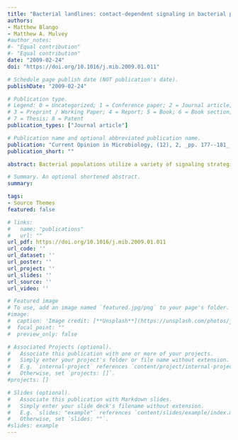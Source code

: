 ```yaml
---
title: "Bacterial landlines: contact-dependent signaling in bacterial populations"
authors:
- Matthew Blango
- Matthew A. Mulvey
#author_notes:
#- "Equal contribution"
#- "Equal contribution"
date: "2009-02-24"
doi: "https://doi.org/10.1016/j.mib.2009.01.011"

# Schedule page publish date (NOT publication's date).
publishDate: "2009-02-24"

# Publication type.
# Legend: 0 = Uncategorized; 1 = Conference paper; 2 = Journal article;
# 3 = Preprint / Working Paper; 4 = Report; 5 = Book; 6 = Book section;
# 7 = Thesis; 8 = Patent
publication_types: ["Journal article"]

# Publication name and optional abbreviated publication name.
publication: "Current Opinion in Microbiology, (12), 2, _pp. 177--181_, https://doi.org/10.1016/j.mib.2009.01.011"
publication_short: ""

abstract: Bacterial populations utilize a variety of signaling strategies to exchange information, including the secretion of quorum-sensing molecules and contact-dependent signaling cascades. Although quorum sensing has received the bulk of attention for many years, contact-dependent signaling is forging a niche in the research world with the identification of novel systems and the emergence of more mechanistic data. Contact-dependent signaling is probably a common strategy by which bacteria in close contact, such as within biofilms, can modulate the growth and behavior of both siblings and competitors. Ongoing work with diverse bacterial systems, including _Myxococcus xanthus_, pathogenic _Escherichia coli_ strains, _Bacillus subtilis_, and dissimilatory metal-reducing soil bacteria, is providing increasingly detailed insight into the dynamic mechanisms and potential of contact-dependent signaling processes.

# Summary. An optional shortened abstract.
summary: 

tags:
- Source Themes
featured: false

# links:
#   name: "publications"
#   url: ""
url_pdf: https://doi.org/10.1016/j.mib.2009.01.011
url_code: ''
url_dataset: ''
url_poster: ''
url_project: ''
url_slides: ''
url_source: ''
url_video: ''

# Featured image
# To use, add an image named `featured.jpg/png` to your page's folder. 
#image:
#  caption: 'Image credit: [**Unsplash**](https://unsplash.com/photos/jdD8gXaTZsc)'
#  focal_point: ""
#  preview_only: false

# Associated Projects (optional).
#   Associate this publication with one or more of your projects.
#   Simply enter your project's folder or file name without extension.
#   E.g. `internal-project` references `content/project/internal-project/index.md`.
#   Otherwise, set `projects: []`.
#projects: []

# Slides (optional).
#   Associate this publication with Markdown slides.
#   Simply enter your slide deck's filename without extension.
#   E.g. `slides: "example"` references `content/slides/example/index.md`.
#   Otherwise, set `slides: ""`.
#slides: example
---
```

